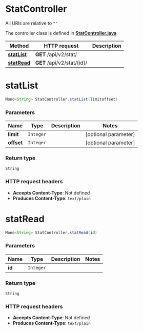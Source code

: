 # StatController

All URIs are relative to `""`

The controller class is defined in **[StatController.java](../../src/main/java/org/openapitools/controller/StatController.java)**

Method | HTTP request | Description
------------- | ------------- | -------------
[**statList**](#statList) | **GET** /api/v2/stat/ | 
[**statRead**](#statRead) | **GET** /api/v2/stat/{id}/ | 

<a id="statList"></a>
# **statList**
```java
Mono<String> StatController.statList(limitoffset)
```



### Parameters
Name | Type | Description  | Notes
------------- | ------------- | ------------- | -------------
**limit** | `Integer` |  | [optional parameter]
**offset** | `Integer` |  | [optional parameter]

### Return type
`String`


### HTTP request headers
 - **Accepts Content-Type**: Not defined
 - **Produces Content-Type**: `text/plain`

<a id="statRead"></a>
# **statRead**
```java
Mono<String> StatController.statRead(id)
```



### Parameters
Name | Type | Description  | Notes
------------- | ------------- | ------------- | -------------
**id** | `Integer` |  |

### Return type
`String`


### HTTP request headers
 - **Accepts Content-Type**: Not defined
 - **Produces Content-Type**: `text/plain`

